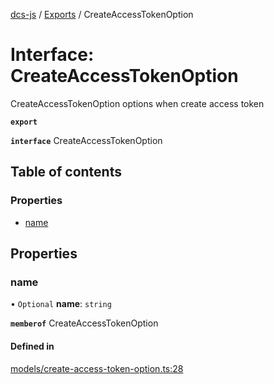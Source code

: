 [dcs-js](../README.md) / [Exports](../modules.md) / CreateAccessTokenOption

# Interface: CreateAccessTokenOption

CreateAccessTokenOption options when create access token

**`export`**

**`interface`** CreateAccessTokenOption

## Table of contents

### Properties

- [name](CreateAccessTokenOption.md#name)

## Properties

### <a id="name" name="name"></a> name

• `Optional` **name**: `string`

**`memberof`** CreateAccessTokenOption

#### Defined in

[models/create-access-token-option.ts:28](https://github.com/unfoldingWord/dcs-js/blob/42a7ab5/models/create-access-token-option.ts#L28)
